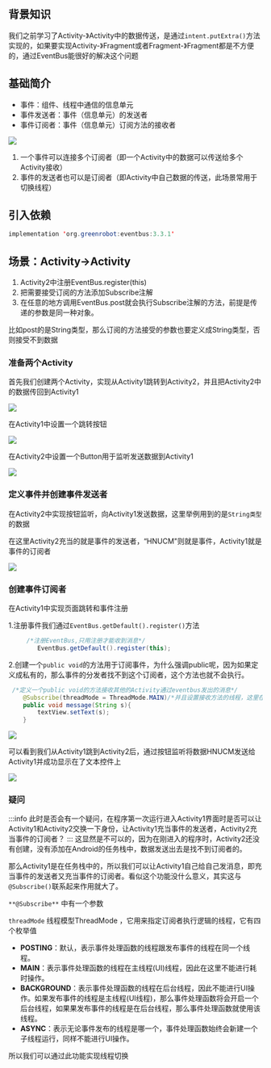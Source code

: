 ## 背景知识

我们之前学习了Activity-》Activity中的数据传送，是通过`intent.putExtra()`方法实现的，如果要实现Activity-》Fragment或者Fragment-》Fragment都是不方便的，通过EventBus能很好的解决这个问题

## 基础简介

- 事件：组件、线程中通信的信息单元
- 事件发送者：事件（信息单元）的发送者
- 事件订阅者：事件（信息单元）订阅方法的接收者

![](http://starrylixu.oss-cn-beijing.aliyuncs.com/7a995983d230f14c190555fc5a028929.png)

1. 一个事件可以连接多个订阅者（即一个Activity中的数据可以传送给多个Activity接收）
2. 事件的发送者也可以是订阅者（即Activity中自己数据的传送，此场景常用于切换线程）

## 引入依赖

```java
implementation 'org.greenrobot:eventbus:3.3.1'
```

## 场景：Activity->Activity

1. Activity2中注册EventBus.register(this)
2. 把需要接受订阅的方法添加Subscribe注解
3. 在任意的地方调用EventBus.post就会执行Subscribe注解的方法，前提是传递的参数是同一种对象。

比如post的是String类型，那么订阅的方法接受的参数也要定义成String类型，否则接受不到数据
### 准备两个Activity

首先我们创建两个Activity，实现从Activity1跳转到Activity2，并且把Activity2中的数据传回到Activity1

![](http://starrylixu.oss-cn-beijing.aliyuncs.com/0ec5030aa874c92a563193cb650c4be4.png)

在Activity1中设置一个跳转按钮

![](http://starrylixu.oss-cn-beijing.aliyuncs.com/81f3d4dfa3e6267ea093418e585ca3b2.png)

在Activity2中设置一个Button用于监听发送数据到Activity1

![](http://starrylixu.oss-cn-beijing.aliyuncs.com/bf06ba00f60f819dd776a3255a0b8f17.png)

### 定义事件并创建事件发送者

在Activity2中实现按钮监听，向Activity1发送数据，这里举例用到的是`String类型`的数据

在这里Activity2充当的就是事件的发送者，“HNUCM"则就是事件，Activity1就是事件的订阅者

![](http://starrylixu.oss-cn-beijing.aliyuncs.com/f43383cd69ee65f8ea8d02f0202ed51b.png)

### 创建事件订阅者

在Activity1中实现页面跳转和事件注册

1.注册事件我们通过`EventBus.getDefault().register()`方法

```java
     /*注册EventBus,只用注册才能收到消息*/
        EventBus.getDefault().register(this);
```

2.创建一个`public void`的方法用于订阅事件，为什么强调public呢，因为如果定义成私有的，那么事件的分发者找不到这个订阅者，这个方法也就不会执行。

```java
 /*定义一个public void的方法接收其他的Activity通过eventbus发出的消息*/
    @Subscribe(threadMode = ThreadMode.MAIN)/*并且设置接收方法的线程，这里在主线程，可以通过这个方法实现线程切换*/
    public void message(String s){
        textView.setText(s);
    }
```

![](http://starrylixu.oss-cn-beijing.aliyuncs.com/3c2512c6ff33d6ab74d756ec72e9e01a.png)

可以看到我们从Activity1跳到Activity2后，通过按钮监听将数据HNUCM发送给Activity1并成功显示在了文本控件上

![](http://starrylixu.oss-cn-beijing.aliyuncs.com/227b3a52ceb568ba35496f0c344de9b1.gif)

### 疑问

:::info
此时是否会有一个疑问，在程序第一次运行进入Activity1界面时是否可以让Activity1和Activity2交换一下身份，让Activity1充当事件的发送者，Activity2充当事件的订阅者？
:::
这显然是不可以的，因为在刚进入的程序时，Activity2还没有创建，没有添加在Android的任务栈中，数据发送出去是找不到订阅者的。

那么Activity1是在任务栈中的，所以我们可以让Activity1自己给自己发消息，即充当事件的发送者又充当事件的订阅者。看似这个功能没什么意义，其实这与 `@Subscribe()`联系起来作用就大了。

`**@Subscribe**` 中有一个参数

`threadMode` 线程模型ThreadMode ，它用来指定订阅者执行逻辑的线程，它有四个枚举值

- **POSTING**：默认，表示事件处理函数的线程跟发布事件的线程在同一个线程。
- **MAIN**：表示事件处理函数的线程在主线程(UI)线程，因此在这里不能进行耗时操作。
- **BACKGROUND**：表示事件处理函数的线程在后台线程，因此不能进行UI操作。如果发布事件的线程是主线程(UI线程)，那么事件处理函数将会开启一个后台线程，如果果发布事件的线程是在后台线程，那么事件处理函数就使用该线程。
- **ASYNC**：表示无论事件发布的线程是哪一个，事件处理函数始终会新建一个子线程运行，同样不能进行UI操作。

所以我们可以通过此功能实现线程切换
